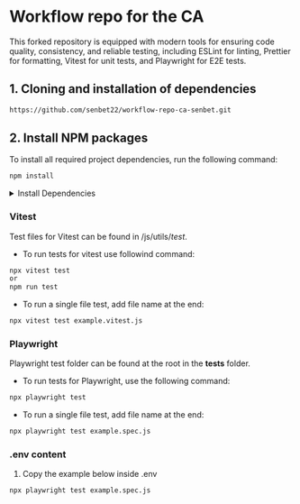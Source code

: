 # Workflow repo for the CA

This forked repository is equipped with modern tools for ensuring code quality, consistency, and reliable testing, including ESLint for linting, Prettier for formatting, Vitest for unit tests, and Playwright for E2E tests.

## 1. Cloning and installation of dependencies
```bash
https://github.com/senbet22/workflow-repo-ca-senbet.git
```
## 2. Install NPM packages
To install all required project dependencies, run the following command:
```bash
npm install
```
<details>
  <summary>Install Dependencies</summary>
  
  ```bash
Linting & Formatting
- ESLint
- Prettier
- Globals

Development Tools
- TailwindCSS
- Live Server
- dotenv
- Husky (for Git hooks)

Testing
- Playwright
- Vitest
- JSDOM (for mock-up localStorage testing)

TypeScript Support
- Type definitions (`@types/node`)
```
</details>

### Vitest
Test files for Vitest can be found in /js/utils/_test_.
- To run tests for vitest use followind command:
```bash
npx vitest test
or
npm run test
```
- To run a single file test, add file name at the end:
```bash
npx vitest test example.vitest.js
```

### Playwright
Playwright test folder can be found at the root in the **tests**
 folder.
- To run tests for Playwright, use the following command:
```bash
npx playwright test
```
- To run a single file test, add file name at the end:
```bash
npx playwright test example.spec.js
```
### .env content
1. Copy the example below inside .env
  ```bash
  npx playwright test example.spec.js
  ```
